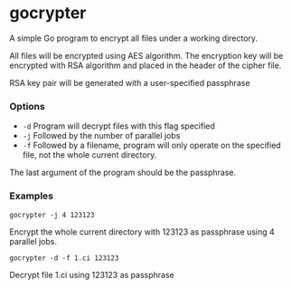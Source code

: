 # gocrypter

A simple Go program to encrypt all files under a working directory.

All files will be encrypted using AES algorithm. The encryption key will be encrypted with RSA algorithm and placed in the header of the cipher file.

RSA key pair will be generated with  a user-specified passphrase

### Options

- `-d` Program will decrypt files with this flag specified
- `-j` Followed by the number of parallel jobs
- `-f` Followed by a filename, program will only operate on the specified file, not the whole current directory.

The last argument of the program should be the passphrase.

### Examples

```
gocrypter -j 4 123123
```
Encrypt the whole current directory with 123123 as passphrase using 4 parallel jobs.

```
gocrypter -d -f 1.ci 123123
```
Decrypt file 1.ci using 123123 as passphrase


